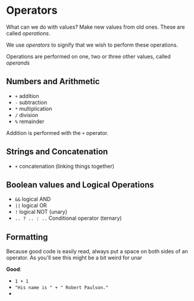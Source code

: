 # Operators

What can we do with values? Make new values from old ones. These are called *operations*.

We use *operators* to signify that we wish to perform these operations.

Operations are performed on one, two or three other values, called *operands*

## Numbers and Arithmetic

* `+` addition
* `-` subtraction
* `*` multiplication
* `/` division
* `%` remainder

Addition is performed with the `+` operator.

## Strings and Concatenation

* `+` concatenation (linking things together)

## Boolean values and Logical Operations

* `&&` logical AND
* `||` logical OR
* `!`  logical NOT (unary)
* `.. ? .. : ..` Conditional operator (ternary)

## Formatting

Because good code is easily read, always put a space on both sides of an operator. As you'll see this might be a bit weird for unar

**Good**:
* `1 + 1`
* `"His name is " + " Robert Paulson."`
*
